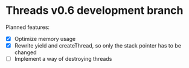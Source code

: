 # Threads v0.6 development branch

Planned features:
- [x] Optimize memory usage
- [x] Rewrite yield and createThread, so only the stack pointer has to be changed
- [ ] Implement a way of destroying threads
